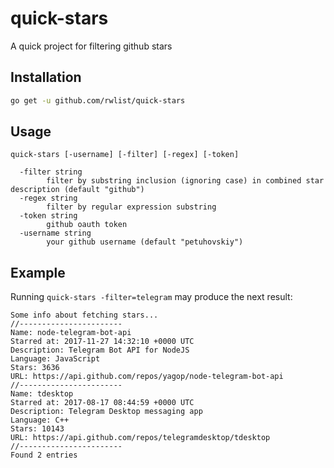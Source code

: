 # quick-stars

A quick project for filtering github stars

## Installation

```bash
go get -u github.com/rwlist/quick-stars
```

## Usage

```text
quick-stars [-username] [-filter] [-regex] [-token]

  -filter string
        filter by substring inclusion (ignoring case) in combined star description (default "github")
  -regex string
        filter by regular expression substring
  -token string
        github oauth token
  -username string
        your github username (default "petuhovskiy")
```

## Example

Running `quick-stars -filter=telegram` may produce the next result:

```text
Some info about fetching stars...
//-----------------------
Name: node-telegram-bot-api
Starred at: 2017-11-27 14:32:10 +0000 UTC
Description: Telegram Bot API for NodeJS
Language: JavaScript
Stars: 3636
URL: https://api.github.com/repos/yagop/node-telegram-bot-api
//-----------------------
Name: tdesktop
Starred at: 2017-08-17 08:44:59 +0000 UTC
Description: Telegram Desktop messaging app
Language: C++
Stars: 10143
URL: https://api.github.com/repos/telegramdesktop/tdesktop
//-----------------------
Found 2 entries
```
